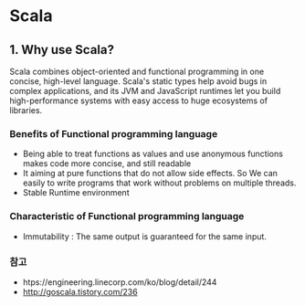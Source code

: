 # Scala
## 1. Why use Scala?
Scala combines object-oriented and functional programming in one concise, high-level language. Scala's static types help avoid bugs in complex applications, and its JVM and JavaScript runtimes let you build high-performance systems with easy access to huge ecosystems of libraries.

### Benefits of Functional programming language
* Being able to treat functions as values and use anonymous functions makes code more concise, and still readable
* It aiming at pure functions that do not allow side effects. So We can easily to write programs that work without problems on multiple threads.
* Stable Runtime environment

### Characteristic of Functional programming language
* Immutability : The same output is guaranteed for the same input.


### 참고 
* htps://engineering.linecorp.com/ko/blog/detail/244
* http://goscala.tistory.com/236
